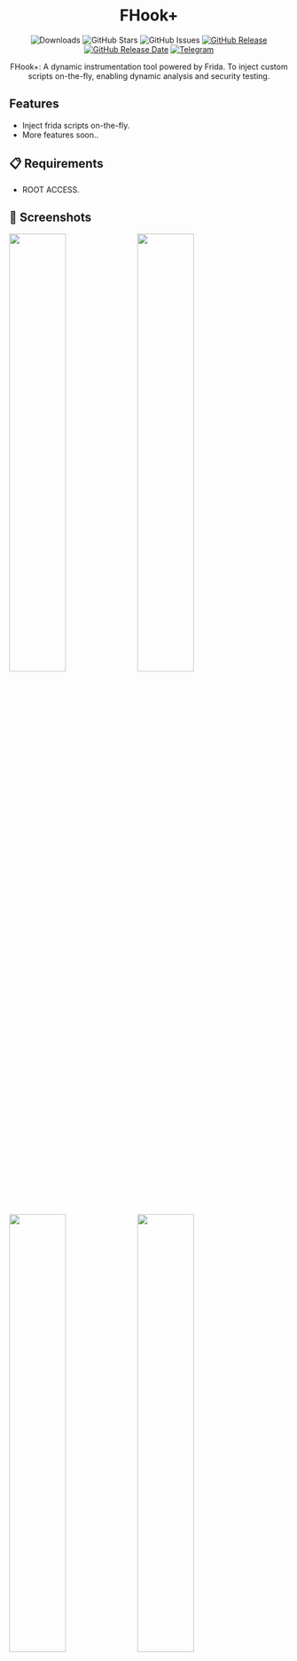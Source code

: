 
<div align="center">
  


# FHook+

![Downloads](https://img.shields.io/github/downloads/Syntaxerr101/FHookPlus/total)
![GitHub Stars](https://img.shields.io/github/stars/Syntaxerr101/FHookPlus)
![GitHub Issues](https://img.shields.io/github/issues/Syntaxerr101/FHookPlus)
[![GitHub Release](https://img.shields.io/github/v/release/Syntaxerr101/FHookPlus)](https://github.com/Syntaxerr101/FHookPlus/releases)
[![GitHub Release Date](https://img.shields.io/github/release-date/Syntaxerr101/FHookPlus)](https://github.com/Syntaxerr101/FHookPlus/releases)
[![Telegram](https://img.shields.io/badge/Telegram-Channel-blue.svg?logo=telegram)](https://t.me/fhookplus)

FHook+: A dynamic instrumentation tool powered by Frida. To inject custom scripts on-the-fly, enabling dynamic analysis and security testing.

</div>

## Features

- Inject frida scripts on-the-fly.
- More features soon..

## 📋 Requirements

- ROOT ACCESS.

## 📱 Screenshots
<p float="left">
  <img src="https://raw.githubusercontent.com/Syntaxerr101/FHookPlus/main/IMG_20240216_232953_125.jpg" width="45%" />
  <img src="https://raw.githubusercontent.com/Syntaxerr101/FHookPlus/main/IMG_20240216_232953_121.jpg" width="45%" /> 
</p>
<p float="left">
  <img src="https://raw.githubusercontent.com/Syntaxerr101/FHookPlus/main/IMG_20240216_232953_062.jpg" width="45%" />
  <img src="https://raw.githubusercontent.com/Syntaxerr101/FHookPlus/main/IMG_20240216_232952_242.jpg" width="45%" />
</p>
<p float="left">
  <img src="https://raw.githubusercontent.com/Syntaxerr101/FHookPlus/main/IMG_20240216_232952_211.jpg" width="45%" />
</p>

## 💬 Support

If you encounter any issues or have questions about Fhook+, join our [Telegram Channel](https://t.me/fhookplus) or submit an issue on [GitHub](https://github.com/Syntaxerr101/FHookPlus/issues).

## ⭐ Contributing

Loved Fhook+, Consider starring the repo to support the project! Contributions are welcome. Please open a pull request or an issue to discuss proposed changes or additions.


---

🛠️ Made with fun by Simo 🇲🇦

